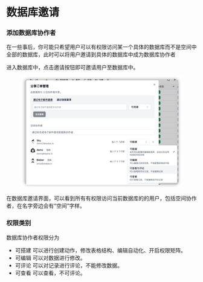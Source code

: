 # 数据库邀请

### 添加数据库协作者

在一些事后，你可能只希望用户可以有权限访问某一个具体的数据库而不是空间中全部的数据库，此时可以将用户邀请到具体的数据库中成为数据库协作者

进入数据库中，点击邀请按钮即可邀请用户至数据库中。

<figure><img src="../../.gitbook/assets/image (10) (1).png" alt=""><figcaption></figcaption></figure>

在数据库邀请界面，可以看到所有有权限访问当前数据库的的用户，包括空间协作者，在名字旁边会有“空间”字样。

### 权限类别

数据库协作者权限分为

* 可搭建 可以进行创建动作，修改表格结构、编辑自动化、开启权限矩阵。
* 可编辑 可以对数据进行修改。
* 可评论 可以对记录进行评论，不能修改数据。
* 可查看 可以查看，不可评论。

